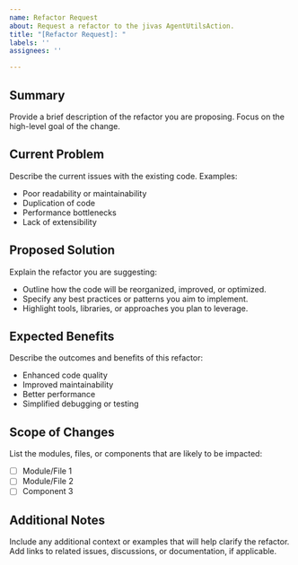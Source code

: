 ```yaml
---
name: Refactor Request
about: Request a refactor to the jivas AgentUtilsAction.
title: "[Refactor Request]: "
labels: ''
assignees: ''

---
```


## Summary
Provide a brief description of the refactor you are proposing. Focus on the high-level goal of the change.

## Current Problem
Describe the current issues with the existing code. Examples:
- Poor readability or maintainability
- Duplication of code
- Performance bottlenecks
- Lack of extensibility

## Proposed Solution
Explain the refactor you are suggesting:
- Outline how the code will be reorganized, improved, or optimized.
- Specify any best practices or patterns you aim to implement.
- Highlight tools, libraries, or approaches you plan to leverage.

## Expected Benefits
Describe the outcomes and benefits of this refactor:
- Enhanced code quality
- Improved maintainability
- Better performance
- Simplified debugging or testing

## Scope of Changes
List the modules, files, or components that are likely to be impacted:
- [ ] Module/File 1
- [ ] Module/File 2
- [ ] Component 3

## Additional Notes
Include any additional context or examples that will help clarify the refactor. Add links to related issues, discussions, or documentation, if applicable.
